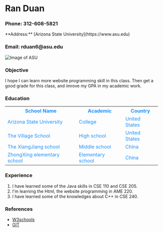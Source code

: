 <h1> Ran Duan </h1>
  <h3> Phone: 312-608-5821 </h3>
  **Address:**
  [Arizona State University](https://www.asu.edu)
  <h3> Email: rduan6@asu.edu </h3>
  
  ![Image of ASU](https://ewscripps.brightspotcdn.com/dims4/default/d2e97df/2147483647/strip/true/crop/544x306+3+33/resize/1280x720!/quality/90/?url=https%3A%2F%2Fewscripps.brightspotcdn.com%2F45%2F3a%2Fcc5033e7460aacc84d3524245f8d%2Fblack-fork-0.jpg)
 
 
### Objective
 I hope I can learn more website programming skill in this class. Then get a good grade for this class, and imrove my GPA in my academic work.
  
### Education

<article>
  <table style="color:DodgerBlue;">
    <tr>
      <th>School Name</th>
      <th>Academic</th>
      <th>Country</th>
    </tr>
    <tr>
      <td>Arizona State University</td>
      <td>College</td>
      <td>United States</td>
    </tr>
    <tr>
      <td>The Village School</td>
      <td>High school</td>
      <td>United States</td>
    </tr>
    <tr>
      <td>The XiangJiang school</td>
      <td>Middle school</td>
      <td>China</td>
    </tr>
    <tr>
      <td>ZhongXing elementary school</td>
      <td>Elementary school</td>
      <td>China</td>
    </tr>
</table>
</article>

### Experience

1. I have learned some of the Java skills in CSE 110 and CSE 205.
2. I'm learning the Html, the website programming in AME 220.
3. I have learned some of the knowledges about C++ in CSE 240.

### References

* [W3schools](https://www.w3schools.com/colors/colors_names.asp)
* [GIT](https://github.com/tejaswigowda/ame220Spring2020/tree/master/ASSIGNMENTS/A3)
